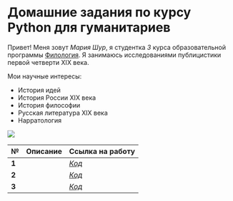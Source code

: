 ﻿# Домашние задания по курсу Python для гуманитариев #
Привет! Меня зовут _Мария Шур_, я студентка _3_ курса образовательной программы [Филология](https://www.hse.ru/ba/philology). Я занимаюсь  исследованиями публицистики первой четверти XIX века. 

Мои научные интересы:
+ История идей
+ История России XIX века
+ История философии
+ Русская литература XIX века
+ Нарратология

![](https://pp.userapi.com/c840525/v840525230/87883/f93xPeongXM.jpg)

№|	Описание|	Ссылка на работу|
:---|:---|:---
**1**||[_Код_](https://github.com/mariashur/python-dh-hw/blob/master/HW1.ipynb)|
**2**||[_Код_](https://github.com/mariashur/python-dh-hw/blob/master/HW2.ipynb)|
**3**||[_Код_]()|
